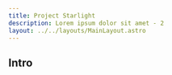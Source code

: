 ```yaml
---
title: Project Starlight
description: Lorem ipsum dolor sit amet - 2
layout: ../../layouts/MainLayout.astro
---
```


## Intro

>
